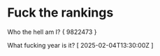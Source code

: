 # Fuck the rankings

Who the hell am I?
{ 9822473 }

What fucking year is it?
[ 2025-02-04T13:30:00Z ]
